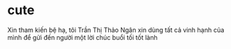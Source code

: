 # cute
Xin tham kiến bệ hạ, tôi Trần Thị Thảo Ngân xin dùng tất cả vinh hạnh của mình để gửi đến người một lời chúc buổi tối tốt lành 

